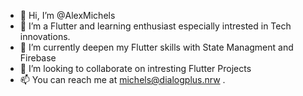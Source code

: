 - 👋 Hi, I’m @AlexMichels
- 👀 I’m a Flutter and learning enthusiast especially intrested in Tech innovations.
- 🌱 I’m currently deepen my Flutter skills with State Managment and Firebase
- 💞️ I’m looking to collaborate on intresting Flutter Projects
- 📫 You can reach me at michels@dialogplus.nrw .

<!---
AlexMichels/AlexMichels is a ✨ special ✨ repository because its `README.md` (this file) appears on your GitHub profile.
You can click the Preview link to take a look at your changes.
--->
